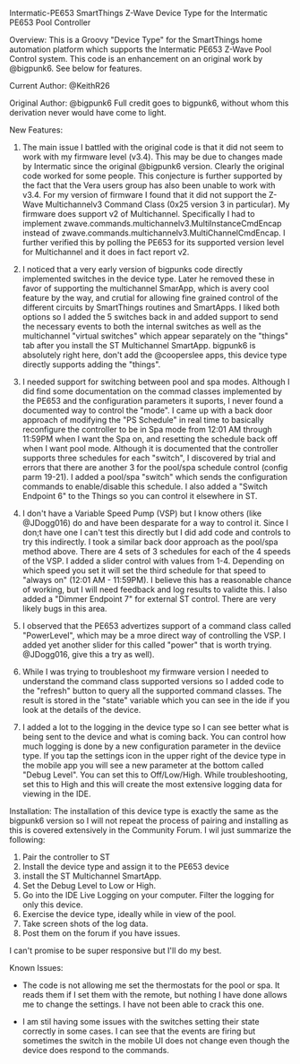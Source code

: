  Intermatic-PE653
SmartThings Z-Wave Device Type for the Intermatic PE653 Pool Controller

Overview:
This is a Groovy "Device Type" for the SmartThings home automation platform which supports the Intermatic PE653 Z-Wave Pool Control system.
This code is an enhancement on an original work by @bigpunk6. See below for features.

Current Author: @KeithR26

Original Author: @bigpunk6
Full credit goes to bigpunk6, without whom this derivation never would have come to light.

New Features:

1. The main issue I battled with the original code is that it did not seem to work with my firmware level (v3.4). This may be due to changes made by Intermatic since the original @bigpunk6 version. Clearly the original code worked for some people. This conjecture is further supported by the fact that the Vera users group has also been unable to work with v3.4. For my version of firmware I found that it did not support the Z-Wave Multichannelv3 Command Class (0x25 version 3 in particular). My firmware does support v2 of Multichannel. Specifically I had to implement zwave.commands.multichannelv3.MultiInstanceCmdEncap instead of zwave.commands.multichannelv3.MultiChannelCmdEncap. I further verified this by polling the PE653 for its supported version level for Multichannel and it does in fact report v2.

2. I noticed that a very early version of bigpunks code directly implemented switches in the device type. Later he removed these in favor of supporting the multichannel SmarApp, which is avery cool feature by the way, and crutial for allowing fine grained control of the different circuits by SmartThings routines and SmartApps. I liked both options so I added the 5 switches back in and added support to send the necessary events to both the internal switches as well as the multichannel "virtual switches" which appear separately on the "things" tab after you install the ST Multichannel SmartApp. bigpunk6 is absolutely right here, don't add the @cooperslee apps, this device type directly supports adding the "things".

3. I needed support for switching between pool and spa modes. Although I did find some documentation on the commad classes implemented by the PE653 and the configuration parameters it suports, I never found a documented way to control the "mode". I came up with a back door approach of modifying the "PS Schedule" in real time to basically reconfigure the controller to be in Spa mode from 12:01 AM through 11:59PM when I want the Spa on, and resetting the schedule back off when I want pool mode. Although it is documented that the controller supports three schedules for each "switch", I discovered by trial and errors that there are another 3 for the pool/spa schedule control (config parm 19-21). I added a pool/spa "switch" which sends the configuration commands to enable/disable this schedule. I also added a "Switch Endpoint 6" to the Things so you can control it elsewhere in ST.

4. I don't have a Variable Speed Pump (VSP) but I know others (like @JDogg016) do and have been desparate for a way to control it. Since I don;t have one I can't test this directly but I did add code and controls to try this indirectly. I took a similar back door approach as the pool/spa method above. There are 4 sets of 3 schedules for each of the 4 speeds of the VSP. I added a slider control with values from 1-4. Depending on which speed you set it will set the third schedule for that speed to "always on"  (12:01 AM - 11:59PM). I believe this has a reasonable chance of working, but I will need feedback and log results to validte this. I also added a "Dimmer Endpoint 7" for external ST control. There are very likely bugs in this area.

5. I observed that the PE653 advertizes support of a command class called "PowerLevel", which may be a mroe direct way of controlling the VSP. I added yet another slider for this called "power" that is worth trying. @JDogg016, give this a try as well).

6. While I was trying to troubleshoot my firmware version I needed to understand the command class supported versions so I added code to the "refresh" button to query all the supported command classes. The result is stored in the "state" variable which you can see in the ide if you look at the details of the device.

7. I added a lot to the logging in the device type so I can see better what is being sent to the device and what is coming back. You can control how much logging is done by a new configuration parameter in the deviice type. If you tap the settings icon in the upper right of the device type in the mobile app you will see a new parameter at the bottom called "Debug Level". You can set this to Off/Low/High. While troubleshooting, set this to High and this will create the most extensive logging data for viewing in the IDE.

Installation:
The installation of this device type is exactly the same as the bigpunk6 version so I will not repeat the process of pairing and installing as this is covered extensively in the Community Forum. I wil just summarize the following:

1. Pair the controller to ST
2. Install the device type and assign it to the PE653 device
3. install the ST Multichannel SmartApp.
4. Set the Debug Level to Low or High.
5. Go into the IDE Live Logging on your computer. Filter the logging for only this device.
6. Exercise the device type, ideally while in view of the pool.
7. Take screen shots of the log data.
8. Post them on the forum if you have issues.

I can't promise to be super responsive but I'll do my best.

Known Issues:
* The code is not allowing me set the thermostats for the pool or spa. It reads them if I set them with the remote, but nothing I have done allows me to change the settings. I have not been able to crack this one.

* I am stil having some issues with the switches setting their state correctly in some cases. I can see that the events are firing but sometimes the switch in the mobile UI does not change even though the device does respond to the commands.
